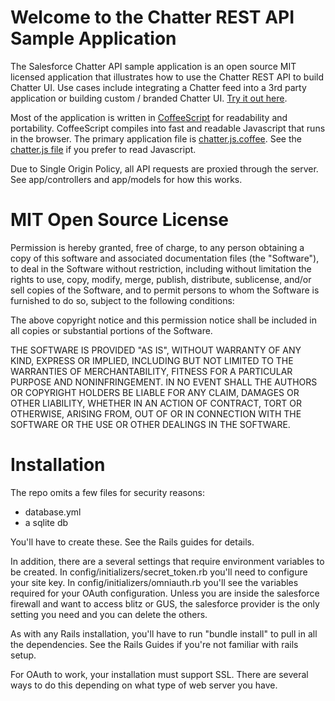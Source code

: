 Welcome to the Chatter REST API Sample Application
==================================================

The Salesforce Chatter API sample application is an open source MIT licensed application that illustrates how to use the Chatter REST API to build Chatter UI.  Use cases include integrating a Chatter feed into a 3rd party application or building custom / branded Chatter UI.  [Try it out here](http://chatter-api-sample.herokuapp.com).

Most of the application is written in [CoffeeScript](http://coffeescript.org) for readability and portability. CoffeeScript compiles into fast and readable Javascript that runs in the browser. The primary application file is [chatter.js.coffee](https://github.com/henriquez/chatter-api-sample-public/blob/master/app/assets/javascripts/chatter.js.coffee).  See the [chatter.js file](https://github.com/henriquez/chatter-api-sample-public/blob/master/doc/chatter.js) if you prefer to read Javascript.

Due to Single Origin Policy, all API requests are proxied through the server.  See app/controllers and app/models for how this works.

MIT Open Source License
=======================

Permission is hereby granted, free of charge, to any person obtaining a copy of this software and associated documentation files (the "Software"), to deal in the Software without restriction, including without limitation the rights to use, copy, modify, merge, publish, distribute, sublicense, and/or sell copies of the Software, and to permit persons to whom the Software is furnished to do so, subject to the following conditions:

The above copyright notice and this permission notice shall be included in all copies or substantial portions of the Software.

THE SOFTWARE IS PROVIDED "AS IS", WITHOUT WARRANTY OF ANY KIND, EXPRESS OR IMPLIED, INCLUDING BUT NOT LIMITED TO THE WARRANTIES OF MERCHANTABILITY, FITNESS FOR A PARTICULAR PURPOSE AND NONINFRINGEMENT. IN NO EVENT SHALL THE AUTHORS OR COPYRIGHT HOLDERS BE LIABLE FOR ANY CLAIM, DAMAGES OR OTHER LIABILITY, WHETHER IN AN ACTION OF CONTRACT, TORT OR OTHERWISE, ARISING FROM, OUT OF OR IN CONNECTION WITH THE SOFTWARE OR THE USE OR OTHER DEALINGS IN THE SOFTWARE.

Installation
============

The repo omits a few files for security reasons:

* database.yml
* a sqlite db

You'll have to create these.  See the Rails guides for details.

In addition, there are a several settings that require environment variables to be created.  In config/initializers/secret_token.rb you'll need to configure your site key.  In config/initializers/omniauth.rb you'll see the variables required for your OAuth configuration.  Unless you are inside the salesforce firewall and want to access blitz or GUS, the salesforce provider is the only setting you need and you can delete the others.

As with any Rails installation, you'll have to run "bundle install" to pull in all the dependencies.  See the Rails Guides if you're not familiar with rails setup.

For OAuth to work, your installation must support SSL. There are several ways to do this depending on what type of web server you have. 